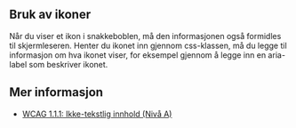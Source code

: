 ## Bruk av ikoner

Når du viser et ikon i snakkeboblen, må den informasjonen også formidles til skjermleseren. Henter du ikonet inn gjennom css-klassen, må du legge til informasjon om hva ikonet viser, for eksempel gjennom å legge inn en aria-label som beskriver ikonet.

## Mer informasjon

- [WCAG 1.1.1: Ikke-tekstlig innhold (Nivå A)](https://uu.difi.no/krav-og-regelverk/wcag-20-standarden/111-ikke-tekstlig-innhold-niva) 